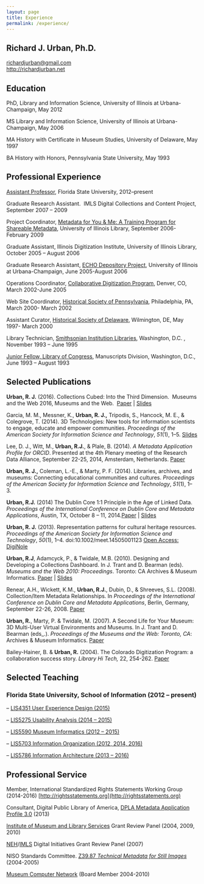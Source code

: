 ```yaml
---
layout: page
title: Experience
permalink: /experience/
---
```

## Richard J. Urban, Ph.D.
richardjurban@gmail.com <br />
http://richardjurban.net

## Education
PhD, Library and Information Science, University of Illinois at Urbana-Champaign, May 2012

MS Library and Information Science, University of Illinois at Urbana-Champaign, May 2006

MA History with Certificate in Museum Studies, University of Delaware, May 1997

BA History with Honors, Pennsylvania State University, May 1993

## Professional Experience
[Assistant Professor](http://chi.cci.fsu.edu), Florida State University, 2012–present

Graduate Research Assistant.  IMLS Digital Collections and Content Project, September 2007 – 2009

Project Coordinator, [Metadata for You & Me: A Training Program for Shareable Metadata](http://www.dlib.indiana.edu/projects/mym/), University of Illinois Library, September 2006- February 2009

Graduate Assistant, Illinois Digitization Institute, University of Illinois Library, October 2005 – August 2006

Graduate Research Assistant, [ECHO Depository Project](http://www.ndiipp.illinois.edu/), University of Illinois at Urbana-Champaign, June 2005-August 2006

Operations Coordinator, [Collaborative Digitization Program](https://web.archive.org/web/20060813040240/http://www.cdpheritage.org/index.cfm), Denver, CO, March 2002-June 2005

Web Site Coordinator, [Historical Society of Pennsylvania](http://hsp.org), Philadelphia, PA, March 2000- March 2002

Assistant Curator, [Historical Society of Delaware](http://dehistory.org), Wilmington, DE, May 1997- March 2000

Library Technician, [Smithsonian Institution Libraries](http://sil.si.edu), Washington, D.C. , November 1993 – June 1995 

[Junior Fellow, Library of Congress](http://www.loc.gov/hr/jrfellows/), Manuscripts Division, Washington, D.C., June 1993 – August 1993

## Selected Publications
**Urban, R. J.** (2016). Collections Cubed: Into the Third Dimension.  Museums and the Web 2016, Museums and the Web.  [Paper](http://mw2016.museumsandtheweb.com/paper/collections-cubed-into-the-third-dimension/) \| [Slides](http://www.slideshare.net/musebrarian/collections-cubed-into-the-third-dimension)

Garcia, M. M., Messner, K., **Urban, R. J.,** Tripodis, S., Hancock, M. E., & Colegrove, T. (2014). 3D Technologies: New tools for information scientists to engage, educate and empower communities. _Proceedings of the American Society for Information Science and Technology_, _51_(1), 1–5. [Slides](http://www.slideshare.net/musebrarian/digital-libraries-in-the-third-dimension)

Lee, D. J., Witt, M., **Urban, R.J.**, & Plale, B. (2014). _A Metadata Application Profile for ORCID_. Presented at the 4th Plenary meeting of the Research Data Alliance, September 22-25, 2014, Amsterdam, Netherlands. [Paper](https://www.rd-alliance.org/metadata-application-profile-orcid.html)

**Urban, R. J.,** Coleman, L.-E., & Marty, P. F. (2014). Libraries, archives, and museums: Connecting educational communities and cultures. _Proceedings of the American Society for Information Science and Technology_, _51_(1), 1–3. 

**Urban, R.J.** (2014) The Dublin Core 1:1 Principle in the Age of Linked Data. _Proceedings of the International Conference on Dublin Core and Metadata Applications_, Austin, TX, October 8 – 11, 2014.[Paper](http://dcpapers.dublincore.org/pubs/article/view/3707) \| [Slides](http://www.slideshare.net/musebrarian/the-dublin-core-11-principle-in-the-age-of-linked-data)

**Urban, R. J.** (2013). Representation patterns for cultural heritage resources. _Proceedings of the American Society for Information Science and Technology_, _50_(1), 1–4. doi:10.1002/meet.14505001123 [Open Access: DigiNole](http://purl.flvc.org/fsu/fd/FSU_migr_slis_faculty_publications-0015)

**Urban, R.J**, Adamcyck, P., & Twidale, M.B. (2010). Designing and Developing a Collections Dashboard. In J. Trant and D. Bearman (eds). _Museums and the Web 2010: Proceedings_. Toronto: CA Archives & Museum Informatics. [Paper](http://www.museumsandtheweb.com/mw2010/papers/urban/urban.html) \| [Slides](http://www.slideshare.net/musebrarian/building-and-evaluating-collections-dashboards)

Renear, A.H., Wickett, K.M., **Urban, R.J.**, Dubin, D., & Shreeves, S.L. (2008). Collection/Item Metadata Relationships. In _Proceedings of the International Conference on Dublin Core and Metadata Applications_, Berlin, Germany, September 22-26, 2008. [Paper](http://dcpapers.dublincore.org/pubs/article/view/921)

**Urban, R.**, Marty, P. & Twidale, M. (2007). A Second Life for Your Museum: 3D Multi-User Virtual Environments and Museums. In J. Trant and D. Bearman (eds_.). _Proceedings of the Museums and the Web: Toronto, CA_: Archives & Museum Informatics. [Paper](http://www.museumsandtheweb.com/mw2007/papers/urban/urban.html)

Bailey-Hainer, B. & **Urban, R.** (2004). The Colorado Digitization Program: a collaboration success story. _Library Hi Tech,_ 22, 254-262. [Paper](http://www.emeraldinsight.com/doi/abs/10.1108/07378830410560044)

## Selected Teaching

### Florida State University, School of Information (2012 – present)

 – [LIS4351 User Experience Design (2015)](http://chi.cci.fsu.edu/person/rurban/teaching/lis4351-ux/)

 – [LIS5275 Usability Analysis (2014 – 2015)](http://chi.cci.fsu.edu/person/rurban/teaching/lis-5275/)

 – [LIS5590 Museum Informatics (2012 – 2015)](http://chi.cci.fsu.edu/person/rurban/teaching/lis5590/)

 – [LIS5703 Information Organization (2012, 2014, 2016)](http://chi.cci.fsu.edu/person/rurban/teaching/lis5703/)

– [LIS5786 Information Architecture (2013 – 2016)](http://chi.cci.fsu.edu/person/rurban/teaching/lis5786-information-architecture/)

## Professional Service
Member, International Standardized Rights Statements Working Group (2014-2016) [http://rightsstatements.org](http://rightsstatements.org)

Consultant, Digital Public Library of America, [DPLA Metadata Application Profile 3.0](https://dp.la/info/developers/map/) (2013)

[Institute of Museum and Library Services](http://imls.gov) Grant Review Panel (2004, 2009, 2010)

[NEH](http://neh.gov)/[IMLS](http://imls.gov) Digital Initiatives Grant Review Panel (2007)

NISO Standards Committee. [Z39.87 _Technical Metadata for Still Images_ ](http://www.loc.gov/standards/mix/)(2004-2005)

[Museum Computer Network](http://mcn.edu/) (Board Member 2004-2010)
